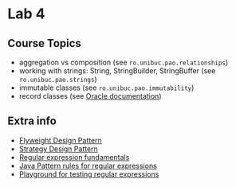 # Lab 4

## Course Topics

* aggregation vs composition (see `ro.unibuc.pao.relationships`)
* working with strings: String, StringBuilder, StringBuffer (see `ro.unibuc.pao.strings`)
* immutable classes (see `ro.unibuc.pao.immutability`)
* record classes (see [Oracle documentation](https://docs.oracle.com/en/java/javase/15/language/records.html))

## Extra info

- [Flyweight Design Pattern](https://refactoring.guru/design-patterns/flyweight)
- [Strategy Design Pattern](https://refactoring.guru/design-patterns/strategy)
- [Regular expression fundamentals](https://towardsdatascience.com/regular-expressions-clearly-explained-with-examples-822d76b037b4)
- [Java Pattern rules for regular expressions](https://docs.oracle.com/javase/8/docs/api/java/util/regex/Pattern.html)
- [Playground for testing regular expressions](https://regex101.com/)